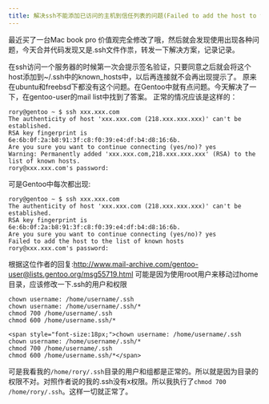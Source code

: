 ```yaml
---
title: 解决ssh不能添加已访问的主机到信任列表的问题(Failed to add the host to the list of known hosts) .
---
```


最近买了一台Mac book pro 价值观完全修改了哦，然后就会发现使用出现各种问题，今天合并代码发现又是.ssh文件作祟，转发一下解决方案，记录记录。


在ssh访问一个服务器的时候第一次会提示签名验证，只要同意之后就会将这个host添加到~/.ssh中的known_hosts中，以后再连接就不会再出现提示了。
   原来在ubuntu和freebsd下都没有这个问题。在Gentoo中就有点问题。今天解决了一下，在gentoo-user的mail list中找到了答案。
  正常的情况应该是这样的：


```
rory@gentoo ~ $ ssh xxx.xxx.com
The authenticity of host 'xxx.xxx.com (218.xxx.xxx.xxx)' can't be established.
RSA key fingerprint is 6e:6b:0f:2a:b8:91:3f:c8:f0:39:e4:df:b4:d8:16:6b.
Are you sure you want to continue connecting (yes/no)? yes
Warning: Permanently added 'xxx.xxx.com,218.xxx.xxx.xxx' (RSA) to the list of known hosts.
rory@xxx.xxx.com's password:  
```
可是Gentoo中每次都出现:


```
rory@gentoo ~ $ ssh xxx.xxx.com
The authenticity of host 'xxx.xxx.com (218.xxx.xxx.xxx)' can't be established.
RSA key fingerprint is 6e:6b:0f:2a:b8:91:3f:c8:f0:39:e4:df:b4:d8:16:6b.
Are you sure you want to continue connecting (yes/no)? yes
Failed to add the host to the list of known hosts
rory@xxx.xxx.com's password:  
```

根据这位作者的回复:http://www.mail-archive.com/gentoo-user@lists.gentoo.org/msg55719.html
可能是因为使用root用户来移动过home目录，应该修改一下.ssh的用户和权限

```
chown username: /home/username/.ssh  
chown username: /home/username/.ssh/*  
chmod 700 /home/username/.ssh  
chmod 600 /home/username.ssh/*  
```


```
<span style="font-size:18px;">chown username: /home/username/.ssh  
chown username: /home/username/.ssh/*  
chmod 700 /home/username/.ssh  
chmod 600 /home/username.ssh/*</span>  
```

可是我看我的`/home/rory/.ssh`目录的用户和组都是正常的。所以就是因为目录的权限不对。对照作者说的我的.ssh没有x权限。所以我执行了` chmod 700 /home/rory/.ssh `。这样一切就正常了。


